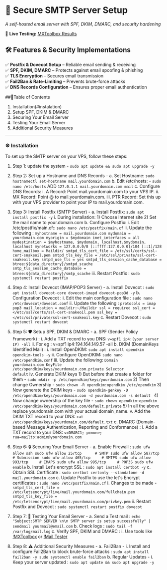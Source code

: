 # 📧 Secure SMTP Server Setup  
*A self-hosted email server with SPF, DKIM, DMARC, and security hardening*  

🚀 **Live Testing:** [MXToolbox Results](https://mxtoolbox.com/SuperTool.aspx) 

## 🛠️ Features & Security Implementations  
✅ **Postfix & Dovecot Setup** – Reliable email sending & receiving  
✅ **SPF, DKIM, DMARC** – Protects against email spoofing & phishing  
✅ **TLS Encryption** – Secures email transmission  
✅ **Fail2Ban & Rate-Limiting** – Prevents brute-force attacks  
✅ **DNS Records Configuration** – Ensures proper email authentication  


##📑Table of Contents
1. Installation(#instalation)
2. Setup SPF, DKIM & DMARC
3. Securing Your Email Server
4. Testing Your Email Server
5. Additional Security Measures
---

### **⚙️ Installation**  
To set up the SMTP server on your VPS, follow these steps:
1. Step 1:   update the system -
	```sudo apt update && sudo apt upgrade -y```
		
2. Step 2:   Set up a Hostname and DNS Records -
   	a. Set Hostname:
   	```sudo hostnamectl set-hostname mail.yourdomain.com```
	b. Edit /etc/hosts: - 
   	```sudo nano /etc/hosts```
   	ADD
   	```127.0.1.1 mail.yourdomain.com mail```
	c. Configure DNS Records:
		i. A Record: Point mail.yourdomain.com to your VPS IP.
		ii. MX Record: Point @ to mail.yourdomain.com.
		iii. PTR Record: Set this up with your VPS provider to point your IP to mail.yourdomain.com.

4. Step 3:   Install Postfix (SMTP Server) -
	a. Install Postfix:
   	```sudo apt install postfix -y```
   		i. During installation:
			1) Choose Internet site
			2) Set the mail name to your.domain.com
	b. Configure Postfix:
		i. Edit /etc/postfix/main.cf::
		```sudo nano /etc/postfix/main.cf```
		ii. Update the following :
		     ```myhostname = mail.yourdomain.com
			mydomain = yourdomain.com
			myorigin = $mydomain
			inet_interfaces = all
			mydestination = $myhostname, $mydomain, localhost.$mydomain, localhost
			mynetworks = 127.0.0.0/8 [::ffff:127.0.0.0]/104 [::1]/128
			home_mailbox = Maildir/
			smtpd_tls_cert_file = /etc/ssl/certs/ssl-cert-snakeoil.pem
			smtpd_tls_key_file = /etc/ssl/private/ssl-cert-snakeoil.key
			smtpd_use_tls = yes
			smtpd_tls_session_cache_database = btree:${data_directory}/smtpd_scache
			smtp_tls_session_cache_database = btree:${data_directory}/smtp_scache```
		iii. Restart Postfix :
		```sudo systemctl restart postfix```
				
6. Step 4:   Install Dovecot (IMAP/POP3 Server) - 
		a. Install Dovecot : 
		```sudo apt install dovecot-core dovecot-imapd dovecot-pop3d -y```
		b. Configuration Dovecot :
			i. Edit the main configuration file :
			```sudo nano /etc/dovecot/dovecot.conf```
			ii. Update the following :
				```protocols = imap pop3
				mail_location = maildir:~/Maildir
				ssl = required
				ssl_cert = </etc/ssl/certs/ssl-cert-snakeoil.pem
				ssl_key = </etc/ssl/private/ssl-cert-snakeoil.key```
		c. Restart Dovecot :
		```sudo systemctl restart dovecot```
			
7. Step 5:   🛡️ Setup SPF, DKIM & DMARC -
		a. SPF (Sender Policy Framework) :
			i. Add a TXT record to you DNS:
			```v=spf1 ip4:(your server IP) -all```
			ii. For eg :   v=spf1 ip4:194.164.149.57 -all
		b. DKIM (DomainKeys Identified Mail) :
			i. Install OpenDKIM:
			```sudo apt install opendkim opendkim-tools -y```
			ii. Configure OpenDKIM:
			```sudo nano /etc/opendkim.conf```
			iii. Update the following:
				```Domain                 yourdomain.com
				KeyFile                  /etc/opendkim/keys/yourdomain.com.private
				Selector                default```
			iv. Generate DKIM keys
				1) But before that create a folder for them -
				```sudo mkdir -p /etc/opendkim/keys/yourdomain.com```
				2) Then change Ownership -
				```sudo chown -R opendkim:opendkim /etc/opendkim```
				3) Now generate the DKIM keys -
				```sudo opendkim-genkey -D /etc/opendkim/keys/yourdomain.com -d yourdomain.com -s default ```
				4) Now change ownership of the key file -
				```sudo chown opendkim:opendkim /etc/opendkim/keys/yourdomain.com/default.private```
				5) In all the above replace yourdomain.com with your actual domain_name.
			v. Add the DKIM TXT record to your DNS:
			```cat /etc/opendkim/keys/yourdomain.com/default.txt```
		c. DMARC (Domain-based Message Authentication, Reporting and Conformance) :
			i. Add a TXT record to your DNS:
			```v=DMARC1; p=none; rua=mailto:admin@yourdomain.com```
				
8. Step 6:   🔒 Securing Your Email Server -
		a. Enable Firewall :
			```sudo ufw allow ssh
			sudo ufw allow 25/tcp      # SMTP
			sudo ufw allow 587/tcp     # Submission
			sudo ufw allow 465/tcp     # SMTPS
			sudo ufw allow 993/tcp     # IMAPS
			sudo ufw allow 995/tcp     # POP3S
			sudo ufw enable```
		b. Install Let's encrypt SSL :
		```sudo apt install certbot -y```
		c. Obtain SSL Certificate :
		```sudo certbot certonly --standalone -d mail.yourdomain.com```
		c. Update Postfix to use the let's Encrypt certificates :
		```sudo nano /etc/postfix/main.cf```
			i. Changes to be made -
				```smtpd_tls_cert_file = /etc/letsencrypt/live/mail.yourdomain.com/fullchain.pem
				smtpd_tls_key_file = /etc/letsencrypt/live/mail.yourdomain.com/privkey.pem```
			ii. Restart Postfix and Dovecot :
			```sudo systemctl restart postfix dovecot```
				
10. Step 7:  🚀 Testing Your Email Server -
		a. Send a Test mail :
		```echo "Subject:SMTP SERVER \n\n SMTP server is setup successfully" | sendmail yourmail@email.com```
		b. Check logs :
		```sudo tail -f /var/log/mail.log```
		c. Verify SPF, DKIM and DMARC :
			i. Use tools like [!MXToolbox](https://mxtoolbox.com/SuperTool.aspx) or [!Mail Tester](https://www.mail-tester.com/)
			
11. Step 8:   ⚠️ Additional Security Measures -
		a. Fail2Ban -
			i. Install and configure Fail2Ban to block brute-force attacks :
				```sudo apt install fail2ban -y
				sudo systemctl enable fail2ban```
		b. Regular Updates -
			i. Keep your server updated :
				```sudo apt update && sudo apt upgrade -y```
